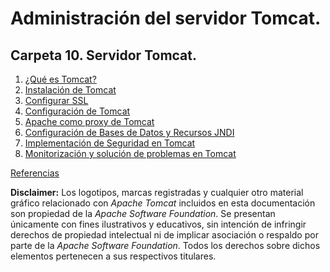 # Administración del servidor Tomcat.

## Carpeta 10. Servidor Tomcat.

1. [¿Qué es Tomcat?](./10/10-A.md)
2. [Instalación de Tomcat](./10/10-B.md)
3. [Configurar SSL](./10/10-C.md)
4. [Configuración de Tomcat](./10/10-D.md)
5. [Apache como proxy de Tomcat](./10/10-E.md)  
6. [Configuración de Bases de Datos y Recursos JNDI](./10/10-F.md)  
7. [Implementación de Seguridad en Tomcat](./10/10-G.md)  
8. [Monitorización y solución de problemas en Tomcat](./10/10-H.md)  
  
[Referencias](./10/10-Referencias.md)

**Disclaimer:**
Los logotipos, marcas registradas y cualquier otro material gráfico relacionado con *Apache Tomcat* incluidos en esta documentación son propiedad de la *Apache Software Foundation*. Se presentan únicamente con fines ilustrativos y educativos, sin intención de infringir derechos de propiedad intelectual ni de implicar asociación o respaldo por parte de la *Apache Software Foundation*. Todos los derechos sobre dichos elementos pertenecen a sus respectivos titulares.


